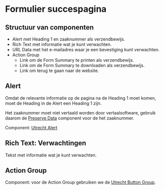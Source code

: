<!-- @license CC0-1.0 -->

# Formulier succespagina

## Structuur van componenten

- Alert met Heading 1 en zaaknummer als verzendbewijs.
- Rich Text met informatie wat je kunt verwachten.
- URL Data met het e-mailadres waar je een bevestiging kunt verwachten.
- Action Group
  - Link om de Form Summary te printen als verzendbewijs.
  - Link om de Form Summary te downloaden als verzendbewijs.
  - Link om terug te gaan naar de website.

## Alert

Omdat de relevante informatie op de pagina na de Heading 1 moet komen, moet de Heading in de Alert een Heading 1 zijn.

Het zaaknummer moet niet vertaald worden door vertaalsoftware, gebruik daarom de [Preserve Data](https://nl-design-system.github.io/utrecht/storybook-css/index.html?path=/docs/css-preserve-data--docs) component voor de het zaaknummer.

Component: [Utrecht Alert](https://nldesignsystem.nl/alert/#utrecht-alert)

## Rich Text: Verwachtingen

Tekst met informatie wat je kunt verwachten.

## Action Group

Component: voor de Action Group gebruiken we de [Utrecht Button Group](https://nldesignsystem.nl/action-group/#utrecht-button-group).
